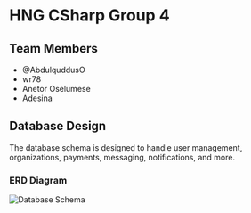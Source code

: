 # HNG CSharp Group 4

## Team Members
- @AbdulquddusO
- wr78
- Anetor Oselumese
- Adesina


## Database Design
The database schema is designed to handle user management, organizations, payments, messaging, notifications, and more.

### ERD Diagram
![Database Schema](https://dbdiagram.io/d/Table-669260279939893daed48c74)
